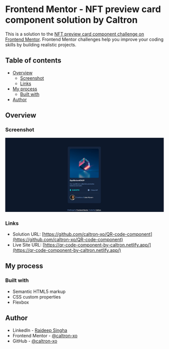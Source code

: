 # Frontend Mentor - NFT preview card component solution by Caltron

This is a solution to the [NFT preview card component challenge on Frontend Mentor](https://www.frontendmentor.io/challenges/nft-preview-card-component-SbdUL_w0U). Frontend Mentor challenges help you improve your coding skills by building realistic projects.

## Table of contents

- [Overview](#overview)
  - [Screenshot](#screenshot)
  - [Links](#links)
- [My process](#my-process)
  - [Built with](#built-with)
- [Author](#author)

## Overview

### Screenshot

![](/Screenshot.jpg)

### Links

- Solution URL: [https://github.com/caltron-xo/QR-code-component](https://github.com/caltron-xo/QR-code-component)
- Live Site URL: [https://qr-code-component-by-caltron.netlify.app/](https://qr-code-component-by-caltron.netlify.app/)

## My process

### Built with

- Semantic HTML5 markup
- CSS custom properties
- Flexbox

## Author

- LinkedIn - [Rajdeep Singha](https://www.linkedin.com/in/rajdeepsingha/)
- Frontend Mentor - [@caltron-xo](https://www.frontendmentor.io/profile/caltron-xo)
- GitHub - [@caltron-xo](https://github.com/caltron-xo)
